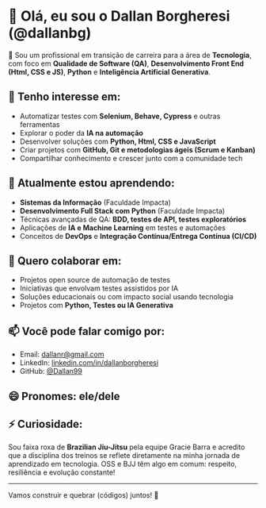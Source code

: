 # 👋 Olá, eu sou o Dallan Borgheresi (@dallanbg)

🎯 Sou um profissional em transição de carreira para a área de **Tecnologia**, com foco em **Qualidade de Software (QA)**, **Desenvolvimento Front End (Html, CSS e JS)**, **Python** e **Inteligência Artificial Generativa**.

## 👀 Tenho interesse em:
- Automatizar testes com **Selenium, Behave, Cypress** e outras ferramentas
- Explorar o poder da **IA na automação**
- Desenvolver soluções com **Python, Html, CSS e JavaScript**
- Criar projetos com **GitHub, Git e metodologias ágeis (Scrum e Kanban)**
- Compartilhar conhecimento e crescer junto com a comunidade tech

## 🌱 Atualmente estou aprendendo:
- **Sistemas da Informação** (Faculdade Impacta)
- **Desenvolvimento Full Stack com Python** (Faculdade Impacta)
- Técnicas avançadas de QA: **BDD, testes de API, testes exploratórios**
- Aplicações de **IA e Machine Learning** em testes e automações
- Conceitos de **DevOps** e **Integração Contínua/Entrega Contínua (CI/CD)**

## 💞️ Quero colaborar em:
- Projetos open source de automação de testes
- Iniciativas que envolvam testes assistidos por IA
- Soluções educacionais ou com impacto social usando tecnologia
- Projetos com **Python, Testes ou IA Generativa**

## 📫 Você pode falar comigo por:
- Email: dallanr@gmail.com  
- LinkedIn: [linkedin.com/in/dallanborgheresi](https://www.linkedin.com/in/dallanborgheresi)  
- GitHub: [@Dallan99](https://github.com/Dallan99)

## 😄 Pronomes: ele/dele

## ⚡ Curiosidade:
Sou faixa roxa de **Brazilian Jiu-Jitsu** pela equipe Gracie Barra e acredito que a disciplina dos treinos se reflete diretamente na minha jornada de aprendizado em tecnologia. OSS e BJJ têm algo em comum: respeito, resiliência e evolução constante!

---

Vamos construir e quebrar (códigos) juntos! 🚀
